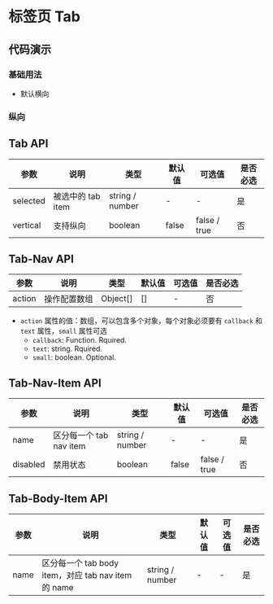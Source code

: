 # 标签页 Tab

## 代码演示

### 基础用法

- 默认横向

<ClientOnly>
  <demo-tab-1 />
</ClientOnly>

### 纵向

<ClientOnly>
  <demo-tab-2 />
</ClientOnly>

## Tab API

| 参数     | 说明              | 类型            | 默认值 | 可选值       | 是否必选 |
| -------- | ----------------- | --------------- | ------ | ------------ | -------- |
| selected | 被选中的 tab item | string / number | -      | -            | 是       |
| vertical | 支持纵向          | boolean         | false  | false / true | 否       |

## Tab-Nav API

| 参数   | 说明         | 类型     | 默认值 | 可选值 | 是否必选 |
| ------ | ------------ | -------- | ------ | ------ | -------- |
| action | 操作配置数组 | Object[] | []     | -      | 否       |

- `action` 属性的值：数组，可以包含多个对象，每个对象必须要有 `callback` 和 `text` 属性，`small` 属性可选
  - `callback`: Function. Rquired.
  - `text`: string. Rquired.
  - `small`: boolean. Optional.

## Tab-Nav-Item API

| 参数     | 说明                    | 类型            | 默认值 | 可选值       | 是否必选 |
| -------- | ----------------------- | --------------- | ------ | ------------ | -------- |
| name     | 区分每一个 tab nav item | string / number | -      | -            | 是       |
| disabled | 禁用状态                | boolean         | false  | false / true | 否       |

## Tab-Body-Item API

| 参数 | 说明                                                | 类型            | 默认值 | 可选值 | 是否必选 |
| ---- | --------------------------------------------------- | --------------- | ------ | ------ | -------- |
| name | 区分每一个 tab body item，对应 tab nav item 的 name | string / number | -      | -      | 是       |
